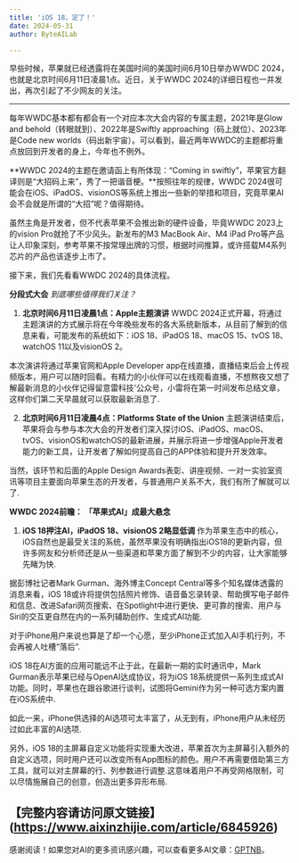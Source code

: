```yaml
---
title: 'iOS 18，定了！'
date: 2024-05-31
author: ByteAILab

---
```


早些时候，苹果就已经透露将在美国时间的美国时间6月10日举办WWDC 2024，也就是北京时间6月11日凌晨1点。近日，关于WWDC 2024的详细日程也一并发出，再次引起了不少网友的关注。

---


每年WWDC基本都有都会有一个对应本次大会内容的专属主题，2021年是Glow and behold（转眼就到）、2022年是Swiftly approaching（码上就位）、2023年是Code new worlds（码出新宇宙）。可以看到，最近两年WWDC的主题都将重点放回到开发者的身上，今年也不例外。

**WWDC 2024的主题在邀请函上有所体现：“Coming in swiftly”，苹果官方翻译则是“大招码上来”，秀了一把谐音梗。**按照往年的规律，WWDC 2024很可能会在iOS、iPadOS、visionOS等系统上推出一些新的举措和项目，究竟苹果AI会不会就是所谓的“大招”呢？值得期待。

虽然主角是开发者，但不代表苹果不会推出新的硬件设备，毕竟WWDC 2023上的vision Pro就抢了不少风头。新发布的M3 MacBook Air、M4 iPad Pro等产品让人印象深刻，参考苹果不按常理出牌的习惯，根据时间推算，或许搭载M4系列芯片的产品也该逐步上市了。

接下来，我们先看看WWDC 2024的具体流程。

**分段式大会**
*到底哪些值得我们关注？*

1. **北京时间6月11日凌晨1点：Apple主题演讲**
WWDC 2024正式开幕，将通过主题演讲的方式展示将在今年晚些发布的各大系统新版本，从目前了解到的信息来看，可能发布的系统如下：iOS 18、iPadOS 18、macOS 15、tvOS 18、watchOS 11以及visionOS 2。

本次演讲将通过苹果官网和Apple Developer app在线直播，直播结束后会上传视频版本，用户可以随时回看。有精力的小伙伴可以在线观看直播，不想熬夜又想了解最新消息的小伙伴记得留意雷科技'公众号，小雷将在第一时间发布总结文章，这样你们第二天早晨就可以获取最新消息了.

2. **北京时间6月11日凌晨4点：Platforms State of the Union**
主题演讲结束后，苹果将会与参与本次大会的开发者们深入探讨iOS、iPadOS、macOS、tvOS、visionOS和watchOS的最新进展，并展示将进一步增强Apple开发者能力的新工具，让开发者了解如何提高自己的APP体验和提升开发效率。

当然，该环节和后面的Apple Design Awards表彰、讲座视频、一对一实验室资讯等项目主要面向苹果生态的开发者，与普通用户关系不大，我们有所了解就可以了.

**WWDC 2024前瞻：**
**「苹果式AI」成最大悬念**

1. **iOS 18押注AI，iPadOS 18、visionOS 2略显低调**
作为苹果生态中的核心，iOS自然也是最受关注的系统，虽然苹果没有明确指出iOS18的更新内容，但许多网友和分析师还是从一些渠道和苹果方面了解到不少的内容，让大家能够先睹为快.

据彭博社记者Mark Gurman、海外博主Concept Central等多个知名媒体透露的消息来看，iOS 18或许将提供包括照片修饰、语音备忘录转录、帮助撰写电子邮件和信息、改进Safari网页搜索、在Spotlight中进行更快、更可靠的搜索、用户与Siri的交互更自然在内的一系列辅助创作、生成式AI功能.

对于iPhone用户来说也算是了却一个心愿，至少iPhone正式加入AI手机行列，不会再被人吐槽“落后”.

iOS 18在AI方面的应用可能远不止于此，在最新一期的实时通讯中，Mark Gurman表示苹果已经与OpenAI达成协议，将为iOS 18系统提供一系列生成式AI功能。同时，苹果也在跟谷歌进行谈判，试图将Gemini作为另一种可选方案内置在iOS系统中.

如此一来，iPhone供选择的AI选项可太丰富了，从无到有，iPhone用户从未经历过如此丰富的AI选项.

另外，iOS 18的主屏幕自定义功能将实现重大改进，苹果首次为主屏幕引入额外的自定义选项，同时用户还可以改变所有App图标的颜色。用户不再需要借助第三方工具，就可以对主屏幕的行、列参数进行调整.这意味着用户不再受网格限制，可以尽情施展自己的创意，创造出更多异形布局.

【完整内容请访问原文链接】(https://www.aixinzhijie.com/article/6845926)
---
感谢阅读！如果您对AI的更多资讯感兴趣，可以查看更多AI文章：[GPTNB](https://gptnb.com)。